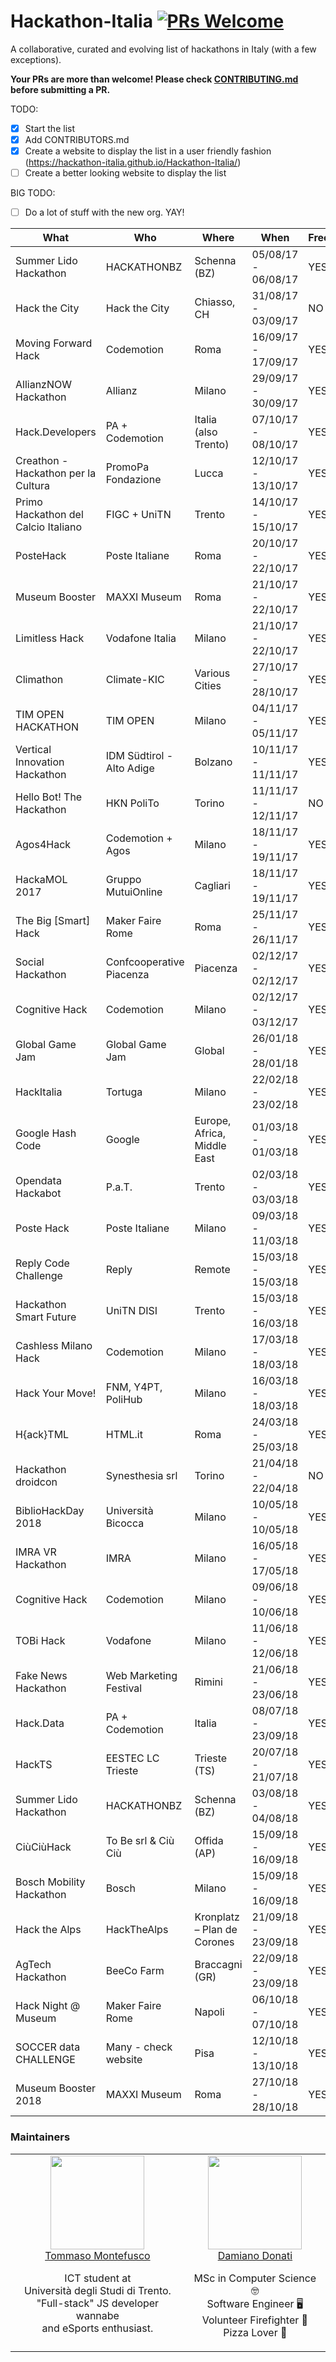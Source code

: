 # Hackathon-Italia [![PRs Welcome](https://img.shields.io/badge/PRs-welcome-brightgreen.svg?style=flat-square)](http://makeapullrequest.com)
A collaborative, curated and evolving list of hackathons in Italy (with a few exceptions).

**Your PRs are more than welcome! Please check [CONTRIBUTING.md](CONTRIBUTING.md) before submitting a PR.**

TODO:

- [x] Start the list
- [x] Add CONTRIBUTORS.md
- [x] Create a website to display the list in a user friendly fashion (https://hackathon-italia.github.io/Hackathon-Italia/)
- [ ] Create a better looking website to display the list

BIG TODO:
- [ ] Do a lot of stuff with the new org. YAY!

What | Who | Where | When | Free | Website
-----|-----|-----|-----|-----|-----
Summer Lido Hackathon | HACKATHONBZ | Schenna (BZ) | 05/08/17 - 06/08/17 | YES | [Registration and info](http://hackathon.bz.it/)
Hack the City | Hack the City | Chiasso, CH | 31/08/17 - 03/09/17 | NO | [Registration and info](https://www.hackthecity.ch/it/e/hack-the-city-2017)
Moving Forward Hack | Codemotion | Roma | 16/09/17 - 17/09/17 | YES | [Registration and info](http://movingforwardhack.it/)
AllianzNOW Hackathon | Allianz | Milano | 29/09/17 - 30/09/17 | YES | [Registration and info](http://www.allianz.it/allianznow/hackathon/)
Hack.Developers | PA + Codemotion | Italia (also Trento) | 07/10/17 - 08/10/17 | YES | [Registration and info](https://hack.developers.italia.it)
Creathon - Hackathon per la Cultura | PromoPa Fondazione | Lucca | 12/10/17 - 13/10/17 | YES | [Registration and info](https://www.creathon.it/)
Primo Hackathon del Calcio Italiano | FIGC + UniTN | Trento | 14/10/17 - 15/10/17 | YES | [Registration and info](http://www.hackathon-figc.unitn.it/it/)
PosteHack | Poste Italiane | Roma | 20/10/17 - 22/10/17 | YES | [Registration and info](https://www.eventbrite.it/e/biglietti-postehack-5th-edition-37605143998)
Museum Booster | MAXXI Museum | Roma | 21/10/17 - 22/10/17 | YES | [Registration and info](http://www.maxxi.art/events/museum-booster/)
Limitless Hack | Vodafone Italia | Milano | 21/10/17 - 22/10/17 | YES | [Registration and info](https://ognisportoltre.it/limitless-hack)
Climathon | Climate-KIC | Various Cities | 27/10/17 - 28/10/17 | YES | [Registration and info](https://climathon.climate-kic.org/)
TIM OPEN HACKATHON | TIM OPEN | Milano | 04/11/17 - 05/11/17 | YES | [Registration and info](https://www.eventbrite.it/e/biglietti-tim-open-hackathon-4-5-novembre-2017-milano-38006959840)
Vertical Innovation Hackathon| IDM Südtirol - Alto Adige | Bolzano | 10/11/17 - 11/11/17 | YES | [Registration and info](http://hackathon.bz.it/)
Hello Bot! The Hackathon | HKN PoliTo | Torino | 11/11/17 - 12/11/17 | NO | [Registration and info](https://www.eventbrite.it/e/biglietti-hello-bot-the-hackathon-38841567173)
Agos4Hack | Codemotion + Agos | Milano | 18/11/17 - 19/11/17 | YES | [Registration and info](https://www.eventbrite.it/e/biglietti-agos4hack-38809898451)
HackaMOL 2017 | Gruppo MutuiOnline | Cagliari | 18/11/17 - 19/11/17 | YES | [Registration and info](https://www.eventbrite.it/e/registrazione-hackamol-2017-38651057353)
The Big [Smart] Hack | Maker Faire Rome | Roma | 25/11/17 - 26/11/17 | YES | [Registration and info](https://www.eventbrite.it/e/biglietti-the-big-smart-hack-39179204054)
Social Hackathon | Confcooperative Piacenza | Piacenza | 02/12/17 - 02/12/17 | YES | [Registration and info](https://www.eventbrite.co.uk/e/registrazione-social-hackathon-la-prima-maratona-di-solution-making-collettivo-a-piacenza-38811972655)
Cognitive Hack | Codemotion | Milano | 02/12/17 - 03/12/17 | YES | [Registration and info](https://www.eventbrite.it/e/biglietti-cognitive-hack-39654274001)
Global Game Jam | Global Game Jam | Global | 26/01/18 - 28/01/18 | YES | [Registration and info](https://globalgamejam.org/2018/jam-sites/trento-ggj-contamination-lab)
HackItalia | Tortuga | Milano | 22/02/18 - 23/02/18 | YES | [Registration and info](http://tortugaecon.eu/hackitalia/partecipa/)
Google Hash Code | Google | Europe, Africa, Middle East | 01/03/18 - 01/03/18 | YES | [Registration and info](https://hashcode.withgoogle.com)
Opendata Hackabot | P.a.T. | Trento | 02/03/18 - 03/03/18 | YES | [Registration and info](https://www.odhb2018.net/)
Poste Hack | Poste Italiane | Milano | 09/03/18 - 11/03/18 | YES | [Registration and info](https://www.eventbrite.it/e/biglietti-poste-hack-7-milano-42416183948)
Reply Code Challenge | Reply | Remote | 15/03/18 - 15/03/18 | YES | [Registration and info](https://challenges.reply.com)
Hackathon Smart Future | UniTN DISI | Trento | 15/03/18 - 16/03/18 | YES | [Registration and info](https://www.eventbrite.it/e/biglietti-hackathon-smart-future-ict-days-2018-42988408487)
Cashless Milano Hack | Codemotion | Milano | 17/03/18 - 18/03/18 | YES | [Registration and info](https://www.eventbrite.it/e/biglietti-cashless-milano-hack-43083262197)
Hack Your Move! | FNM, Y4PT, PoliHub | Milano | 16/03/18 - 18/03/18 | YES | [Registration and info](http://www.polihub.it/iniziative/hack-your-move/)
H{ack}TML | HTML.it | Roma | 24/03/18 - 25/03/18 | YES | [Registration and info](http://hack.html.it/)
Hackathon droidcon | Synesthesia srl | Torino | 21/04/18 - 22/04/18 | NO | [Registration and info](http://it.droidcon.com/2018/agenda/hackathon/)
BiblioHackDay 2018 | Università Bicocca | Milano | 10/05/18 - 10/05/18 | YES | [Registration and info](https://www.eventbrite.it/e/biglietti-bibliohackday-2018-45055100017)
IMRA VR Hackathon | IMRA | Milano | 16/05/18 - 17/05/18 | YES | [Registration and info](https://www.eventbrite.it/e/biglietti-imra-vr-hackathon-45470635896?aff=ebdssbdestsearch)
Cognitive Hack | Codemotion | Milano | 09/06/18 - 10/06/18 | YES | [Registration and info](https://www.eventbrite.co.uk/e/biglietti-cognitivehack-think-milano-2018-45723097014)
TOBi Hack | Vodafone | Milano | 11/06/18 - 12/06/18 | YES | [Registration and info](http://www.vodafone.it/portal/Privati/TOBi-Hack-2018)
Fake News Hackathon | Web Marketing Festival | Rimini | 21/06/18 - 23/06/18 | YES | [Registration and info](https://www.webmarketingfestival.it/hackathon/)
Hack.Data | PA + Codemotion | Italia | 08/07/18 - 23/09/18 | YES | [Registration and info](http://hack.data.italia.it)
HackTS | EESTEC LC Trieste | Trieste (TS) | 20/07/18 - 21/07/18 | YES | [Registration and info](http://ts.eestec.it/hackts/)
Summer Lido Hackathon | HACKATHONBZ | Schenna (BZ) | 03/08/18 - 04/08/18 | YES | [Registration and info](http://hackathon.bz.it/)
CiùCiùHack | To Be srl & Ciù Ciù | Offida (AP) | 15/09/18 - 16/09/18 | YES | [Registration and info](https://docs.google.com/forms/d/e/1FAIpQLSe_Q81AFU8q3ahmZ56bMfoaSl6njE-js3acFKWpxHLbav9NqA/viewform)
Bosch Mobility Hackathon | Bosch | Milano | 15/09/18 - 16/09/18 | YES | [Registration and info](https://developer.bosch.com/hackathon/mobility-milan/home)
Hack the Alps | HackTheAlps | Kronplatz – Plan de Corones | 21/09/18 - 23/09/18 | YES | [Registration and info](https://www.hackthealps.it/)
AgTech Hackathon | BeeCo Farm | Braccagni (GR) | 22/09/18 - 23/09/18 | YES | [Registration and info](https://www.eventbrite.it/e/registrazione-agtech-hackathon-48726577505)
Hack Night @ Museum | Maker Faire Rome | Napoli | 06/10/18 - 07/10/18 | YES | [Registration and info](http://hacknight.makerfairerome.eu/it/)
SOCCER data CHALLENGE | Many - check website | Pisa | 12/10/18 - 13/10/18 | YES | [Registration and info](https://sobigdata-soccerchallenge.it/)
Museum Booster 2018 | MAXXI Museum | Roma | 27/10/18 - 28/10/18 | YES | [Registration and info](http://www.maxxi.art/events/museum-booster-2018/)

### Maintainers

<table>
  <tbody>
    <tr>
      <td align="center" valign="top">
        <a href="https://github.com/Kiailandi"><img width="150" height="150" src="https://github.com/Kiailandi.png?s=150"></a>
        <br>
        <a href="https://github.com/Kiailandi">Tommaso Montefusco</a>
        <br>
        <p>ICT student at <br> Università degli Studi di Trento.<br> "Full-stack" JS developer wannabe <br> and eSports enthusiast.</p>
      </td>
      <td align="center" valign="top">
        <a href="https://github.com/damdo"><img width="150" height="150" src="https://github.com/damdo.png?s=150"></a>
        <br>
        <a href="https://github.com/damdo">Damiano Donati</a>
        <br>
        <p>MSc in Computer Science 🤓<br> Software Engineer 🖥<br> Volunteer Firefighter 🚒<br> Pizza Lover 🍕</p>
      </td>
     </tr>
  </tbody>
</table>
